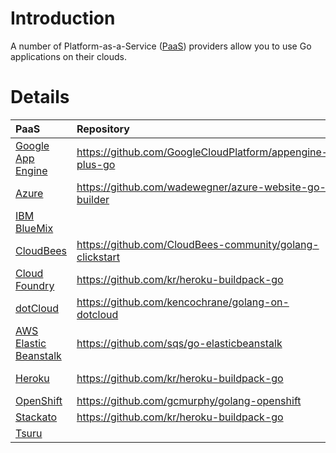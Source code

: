 # Introduction

A number of Platform-as-a-Service ([PaaS](http://en.wikipedia.org/wiki/Platform_as_a_service)) providers allow you to use Go applications on their clouds.

# Details

| PaaS | Repository | Quickstart Guide |
|:-----|:-----------|:-----------------|
| [Google App Engine](http://developers.google.com/appengine/) | https://github.com/GoogleCloudPlatform/appengine-plus-go | https://developers.google.com/appengine/training/go-plus-appengine/ |
| [Azure](http://www.azure.com/) | https://github.com/wadewegner/azure-website-go-builder | http://www.wadewegner.com/2015/01/creating-a-go-site-extension-and-resource-template-for-azure/ |
| [IBM BlueMix](http://www.ibm.com/bluemix) |            | http://www.ibm.com/developerworks/cloud/library/cl-bluemix-go-app/ |
| [CloudBees](http://www.cloudbees.com) | https://github.com/CloudBees-community/golang-clickstart |                  |
| [Cloud Foundry](http://www.cloudfoundry.com/) | https://github.com/kr/heroku-buildpack-go | http://catdevrandom.me/blog/2013/05/16/buildpacks-in-cloud-foundry-v2/ |
| [dotCloud](http://www.dotcloud.com) | https://github.com/kencochrane/golang-on-dotcloud |  |
| [AWS Elastic Beanstalk](https://aws.amazon.com/en/elasticbeanstalk/) | https://github.com/sqs/go-elasticbeanstalk |                  |
| [Heroku](http://www.heroku.com) | https://github.com/kr/heroku-buildpack-go | http://mmcgrana.github.com/2012/09/getting-started-with-go-on-heroku.html |
| [OpenShift](http://openshift.redhat.com) | https://github.com/gcmurphy/golang-openshift |                  |
| [Stackato](http://www.activestate.com/stackato) | https://github.com/kr/heroku-buildpack-go | http://docs.stackato.com/user/deploy/languages/go.html |
| [Tsuru](http://www.tsuru.io/) |            | http://docs.tsuru.io/en/latest/apps/quickstart/go.html |

